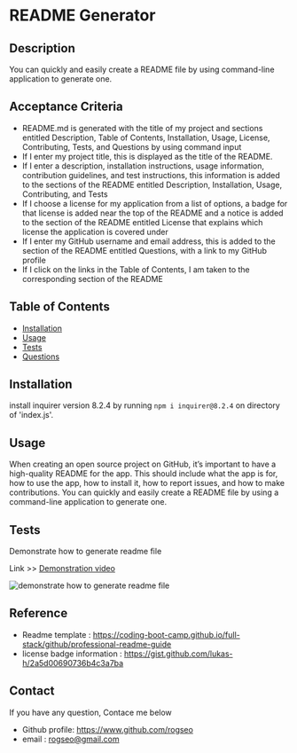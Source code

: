 # README Generator

## Description
You can quickly and easily create a README file by using command-line application to generate one.

## Acceptance Criteria

* README.md is generated with the title of my project and sections entitled Description, Table of Contents, Installation, Usage, License, Contributing, Tests, and Questions by using command input
* If I enter my project title, this is displayed as the title of the README.
* If I enter a description, installation instructions, usage information, contribution guidelines, and test instructions, this information is added to the sections of the README entitled Description, Installation, Usage, Contributing, and Tests
* If I choose a license for my application from a list of options, a badge for that license is added near the top of the README and a notice is added to the section of the README entitled License that explains which license the application is covered under
* If I enter my GitHub username and email address, this is added to the section of the README entitled Questions, with a link to my GitHub profile
* If I click on the links in the Table of Contents, I am taken to the corresponding section of the README


## Table of Contents
- [Installation](#installation)
- [Usage](#usage)
- [Tests](#tests)
- [Questions](#questions)

## Installation
install inquirer version 8.2.4 by running `npm i inquirer@8.2.4` on directory of 'index.js'.

## Usage

When creating an open source project on GitHub, it’s important to have a high-quality README for the app. This should include what the app is for, how to use the app, how to install it, how to report issues, and how to make contributions.
You can quickly and easily create a README file by using a command-line application to generate one.

## Tests
Demonstrate how to generate readme file

Link >> [Demonstration video](https://watch.screencastify.com/v/NmiBgP3aIODdND6dl2Qg)

![demonstrate how to generate readme file](./image/challenge9.GIF)

## Reference
* Readme template : https://coding-boot-camp.github.io/full-stack/github/professional-readme-guide
* license badge information : https://gist.github.com/lukas-h/2a5d00690736b4c3a7ba

## Contact
If you have any question, Contace me below
* Github profile: https://www.github.com/rogseo
* email : rogseo@gmail.com